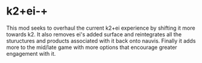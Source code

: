 # k2+ei-+
This mod seeks to overhaul the current k2+ei experience by shifting it more towards k2. It also removes ei's added surface and reintegrates all the stuructures and products associated with it back onto nauvis. Finally it adds more to the mid/late game with more options that encourage greater engagement with it.
